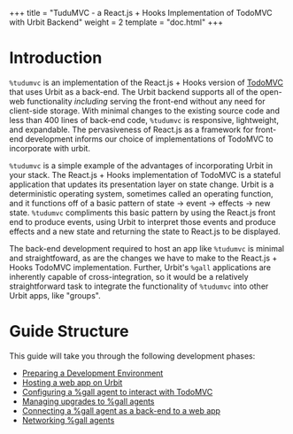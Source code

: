 +++
title = "TuduMVC - a React.js + Hooks Implementation of TodoMVC with Urbit Backend"
weight = 2
template = "doc.html"
+++

# Introduction

`%tudumvc` is an implementation of the React.js + Hooks version of [TodoMVC](https://jacob-ebey.js.org/hooks-todo/#/) that uses Urbit as a back-end. The Urbit backend supports all of the open-web functionality _including_ serving the front-end without any need for client-side storage. With minimal changes to the existing source code and less than 400 lines of back-end code, `%tudumvc` is responsive, lightweight, and expandable. The pervasiveness of React.js as a framework for front-end development informs our choice of implementations of TodoMVC to incorporate with urbit.

`%tudumvc` is a simple example of the advantages of incorporating Urbit in your stack. The React.js + Hooks implementation of TodoMVC is a stateful application that updates its presentation layer on state change. Urbit is a deterministic operating system, sometimes called an operating function, and it functions off of a basic pattern of state -> event -> effects -> new state. `%tudumvc` compliments this basic pattern by using the React.js front end to produce events, using Urbit to interpret those events and produce effects and a new state and returning the state to React.js to be displayed.

The back-end development required to host an app like `%tudumvc` is minimal and straightfoward, as are the changes we have to make to the React.js + Hooks TodoMVC implementation. Further, Urbit's `%gall` applications are inherently capable of cross-integration, so it would be a relatively straightforward task to integrate the functionality of `%tudumvc` into other Urbit apps, like "groups".

# Guide Structure

This guide will take you through the following development phases:
* [Preparing a Development Environment](./tudumvc/preparing-development.md)
* [Hosting a web app on Urbit](./tudumvc/hosting-on-urbit.md)
* [Configuring a %gall agent to interact with TodoMVC](./tudumvc/agent-supported-hosting.md)
* [Managing upgrades to %gall agents](./tudumvc/updating-the-agent.md)
* [Connecting a %gall agent as a back-end to a web app](./tudumvc/earth-to-mars-comms.md)
* [Networking %gall agents](./tudumvc/tudumvc-proper.md)